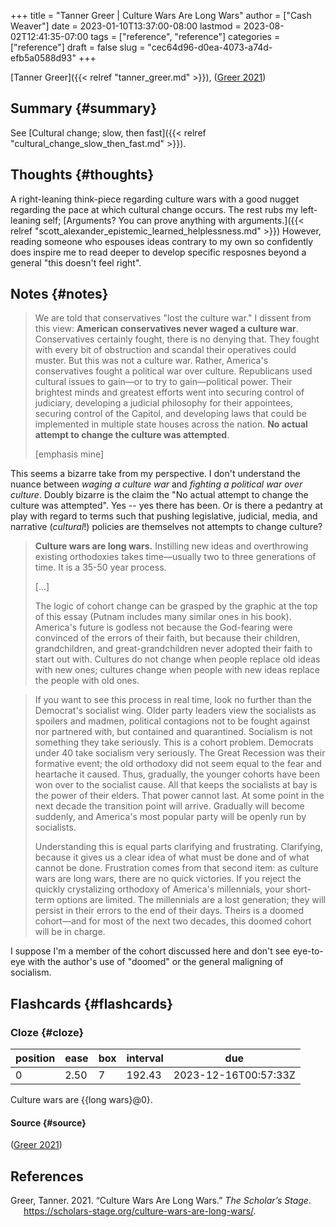 +++
title = "Tanner Greer | Culture Wars Are Long Wars"
author = ["Cash Weaver"]
date = 2023-01-10T13:37:00-08:00
lastmod = 2023-08-02T12:41:35-07:00
tags = ["reference", "reference"]
categories = ["reference"]
draft = false
slug = "cec64d96-d0ea-4073-a74d-efb5a0588d93"
+++

[Tanner Greer]({{< relref "tanner_greer.md" >}}), (<a href="#citeproc_bib_item_1">Greer 2021</a>)


## Summary {#summary}

See [Cultural change; slow, then fast]({{< relref "cultural_change_slow_then_fast.md" >}}).


## Thoughts {#thoughts}

A right-leaning think-piece regarding culture wars with a good nugget regarding the pace at which cultural change occurs. The rest rubs my left-leaning self; [Arguments? You can prove anything with arguments.]({{< relref "scott_alexander_epistemic_learned_helplessness.md" >}}) However, reading someone who espouses ideas contrary to my own so confidently does inspire me to read deeper to develop specific resposnes beyond a general "this doesn't feel right".


## Notes {#notes}

> We are told that conservatives "lost the culture war." I dissent from this view: ****American conservatives never waged a culture war****. Conservatives certainly fought, there is no denying that. They fought with every bit of obstruction and scandal their operatives could muster. But this was not a culture war. Rather, America's conservatives fought a political war over culture. Republicans used cultural issues to gain—or to try to gain—political power. Their brightest minds and greatest efforts went into securing control of judiciary, developing a judicial philosophy for their appointees, securing control of the Capitol, and developing laws that could be implemented in multiple state houses across the nation. ****No actual attempt to change the culture was attempted****.
>
> [emphasis mine]

This seems a bizarre take from my perspective. I don't understand the nuance between _waging a culture war_ and _fighting a political war over culture_. Doubly bizarre is the claim the "No actual attempt to change the culture was attempted". Yes -- yes there has been. Or is there a pedantry at play with regard to terms such that pushing legislative, judicial, media, and narrative (_cultural_!) policies are themselves not attempts to change culture?

> ****Culture wars are long wars.**** Instilling new ideas and overthrowing existing orthodoxies takes time—usually two to three generations of time. It is a 35-50 year process.
>
> [...]
>
> The logic of cohort change can be grasped by the graphic at the top of this essay (Putnam includes many similar ones in his book). America's future is godless not because the God-fearing were convinced of the errors of their faith, but because their children, grandchildren, and great-grandchildren never adopted their faith to start out with. Cultures do not change when people replace old ideas with new ones; cultures change when people with new ideas replace the people with old ones.

<!--quoteend-->

> If you want to see this process in real time, look no further than the Democrat's socialist wing. Older party leaders view the socialists as spoilers and madmen, political contagions not to be fought against nor partnered with, but contained and quarantined. Socialism is not something they take seriously. This is a cohort problem. Democrats under 40 take socialism very seriously. The Great Recession was their formative event; the old orthodoxy did not seem equal to the fear and heartache it caused. Thus, gradually, the younger cohorts have been won over to the socialist cause. All that keeps the socialists at bay is the power of their elders. That power cannot last. At some point in the next decade the transition point will arrive. Gradually will become suddenly, and America's most popular party will be openly run by socialists.
>
> Understanding this is equal parts clarifying and frustrating. Clarifying, because it gives us a clear idea of what must be done and of what cannot be done. Frustration comes from that second item: as culture wars are long wars, there are no quick victories. If you reject the quickly crystalizing orthodoxy of America's millennials, your short-term options are limited. The millennials are a lost generation; they will persist in their errors to the end of their days. Theirs is a doomed cohort—and for most of the next two decades, this doomed cohort will be in charge.

I suppose I'm a member of the cohort discussed here and don't see eye-to-eye with the author's use of "doomed" or the general maligning of socialism.


## Flashcards {#flashcards}


### Cloze {#cloze}

| position | ease | box | interval | due                  |
|----------|------|-----|----------|----------------------|
| 0        | 2.50 | 7   | 192.43   | 2023-12-16T00:57:33Z |

Culture wars are {{long wars}@0}.


#### Source {#source}

(<a href="#citeproc_bib_item_1">Greer 2021</a>)

## References

<style>.csl-entry{text-indent: -1.5em; margin-left: 1.5em;}</style><div class="csl-bib-body">
  <div class="csl-entry"><a id="citeproc_bib_item_1"></a>Greer, Tanner. 2021. “Culture Wars Are Long Wars.” <i>The Scholar’s Stage</i>. <a href="https://scholars-stage.org/culture-wars-are-long-wars/">https://scholars-stage.org/culture-wars-are-long-wars/</a>.</div>
</div>
